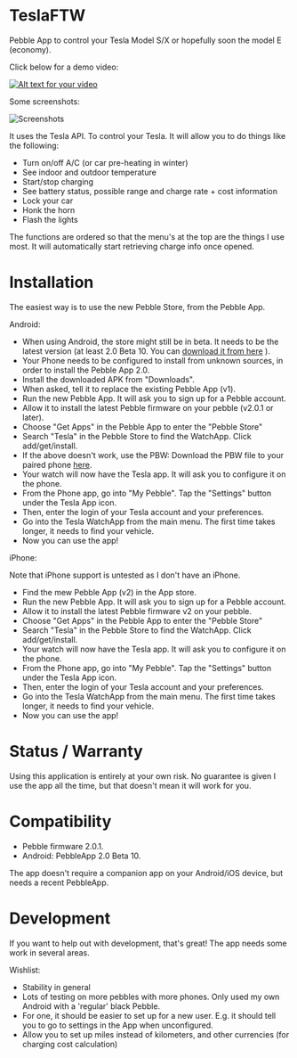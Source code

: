 TeslaFTW
========

Pebble App to control your Tesla Model S/X or hopefully soon the model E (economy).

Click below for a demo video:

[![Alt text for your video](http://img.youtube.com/vi/GXDTFnsRmms/0.jpg)](http://youtu.be/GXDTFnsRmms)

Some screenshots:

![Screenshots](https://raw.github.com/ErikDeBruijn/TeslaFTW/master/Pebble-Screenshots.png)

It uses the Tesla API. To control your Tesla. It will allow you to do things like the following:

 - Turn on/off A/C (or car pre-heating in winter)
 - See indoor and outdoor temperature
 - Start/stop charging
 - See battery status, possible range and charge rate + cost information
 - Lock your car
 - Honk the horn
 - Flash the lights

The functions are ordered so that the menu's at the top are the things I use most. It will automatically start retrieving charge info once opened.

Installation
============

The easiest way is to use the new Pebble Store, from the Pebble App.

Android:

 - When using Android, the store might still be in beta. It needs to be the latest version (at least 2.0 Beta 10. You can [download it from here](https://www.dropbox.com/s/4ojeh4z42rdoj9i/PebbleApp-2.0-BETA10.apk) ).
 - Your Phone needs to be configured to install from unknown sources, in order to install the Pebble App 2.0.
 - Install the downloaded APK from "Downloads".
 - When asked, tell it to replace the existing Pebble App (v1).
 - Run the new Pebble App. It will ask you to sign up for a Pebble account.
 - Allow it to install the latest Pebble firmware on your pebble (v2.0.1 or later).
 - Choose "Get Apps" in the Pebble App to enter the "Pebble Store"
 - Search "Tesla" in the Pebble Store to find the WatchApp. Click add/get/install.
 - If the above doesn't work, use the PBW: Download the PBW file to your paired phone [here](https://github.com/ErikDeBruijn/TeslaFTW/blob/master/build/TeslaFTW.pbw?raw=true).
 - Your watch will now have the Tesla app. It will ask you to configure it on the phone.
 - From the Phone app, go into "My Pebble". Tap the "Settings" button under the Tesla App icon.
 - Then, enter the login of your Tesla account and your preferences.
 - Go into the Tesla WatchApp from the main menu. The first time takes longer, it needs to find your vehicle.
 - Now you can use the app!

iPhone:

Note that iPhone support is untested as I don't have an iPhone.

 - Find the mew Pebble App (v2) in the App store.
 - Run the new Pebble App. It will ask you to sign up for a Pebble account.
 - Allow it to install the latest Pebble firmware v2 on your pebble.
 - Choose "Get Apps" in the Pebble App to enter the "Pebble Store"
 - Search "Tesla" in the Pebble Store to find the WatchApp. Click add/get/install.
 - Your watch will now have the Tesla app. It will ask you to configure it on the phone.
 - From the Phone app, go into "My Pebble". Tap the "Settings" button under the Tesla App icon.
 - Then, enter the login of your Tesla account and your preferences.
 - Go into the Tesla WatchApp from the main menu. The first time takes longer, it needs to find your vehicle.
 - Now you can use the app!

Status / Warranty
=================

Using this application is entirely at your own risk. No guarantee is given I use the app all the time, but that doesn't mean it will work for you.

Compatibility
=============

 - Pebble firmware 2.0.1.
 - Android: PebbleApp 2.0 Beta 10.

The app doesn't require a companion app on your Android/iOS device, but needs a recent PebbleApp.

Development
===========

If you want to help out with development, that's great! The app needs some work in several areas.

Wishlist:

 - Stability in general
 - Lots of testing on more pebbles with more phones. Only used my own Android with a 'regular' black Pebble.
 - For one, it should be easier to set up for a new user. E.g. it should tell you to go to settings in the App when unconfigured.
 - Allow you to set up miles instead of kilometers, and other currencies (for charging cost calculation)
